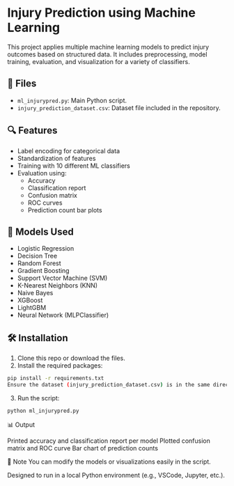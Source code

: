 # Injury Prediction using Machine Learning

This project applies multiple machine learning models to predict injury outcomes based on structured data. It includes preprocessing, model training, evaluation, and visualization for a variety of classifiers.

## 📁 Files

- `ml_injurypred.py`: Main Python script.
- `injury_prediction_dataset.csv`: Dataset file included in the repository.

## 🔍 Features

- Label encoding for categorical data
- Standardization of features
- Training with 10 different ML classifiers
- Evaluation using:
  - Accuracy
  - Classification report
  - Confusion matrix
  - ROC curves
  - Prediction count bar plots

## 🧠 Models Used

- Logistic Regression
- Decision Tree
- Random Forest
- Gradient Boosting
- Support Vector Machine (SVM)
- K-Nearest Neighbors (KNN)
- Naive Bayes
- XGBoost
- LightGBM
- Neural Network (MLPClassifier)

## 🛠️ Installation

1. Clone this repo or download the files.
2. Install the required packages:

```bash
pip install -r requirements.txt
Ensure the dataset (injury_prediction_dataset.csv) is in the same directory as the script or update the file path in the script.
```
3. Run the script:

```bash
python ml_injurypred.py
```
📊 Output

Printed accuracy and classification report per model
Plotted confusion matrix and ROC curve
Bar chart of prediction counts

📌 Note
You can modify the models or visualizations easily in the script.

Designed to run in a local Python environment (e.g., VSCode, Jupyter, etc.).
